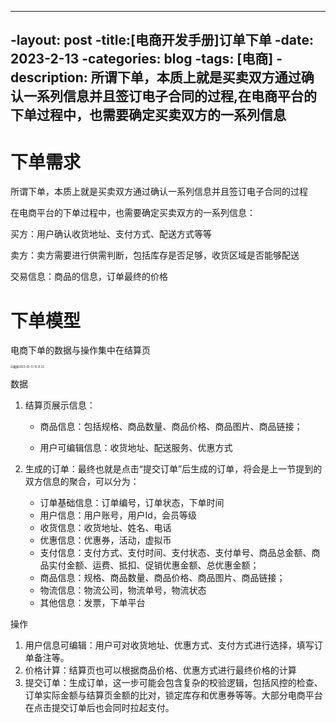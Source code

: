 ----
-layout: post
-title:[电商开发手册]订单下单
-date: 2023-2-13
-categories: blog
-tags: [电商]
-description: 所谓下单，本质上就是买卖双方通过确认一系列信息并且签订电子合同的过程,在电商平台的下单过程中，也需要确定买卖双方的一系列信息
----

# 下单需求

所谓下单，本质上就是买卖双方通过确认一系列信息并且签订电子合同的过程

在电商平台的下单过程中，也需要确定买卖双方的一系列信息：

买方：用户确认收货地址、支付方式、配送方式等等

卖方：卖方需要进行供需判断，包括库存是否足够，收货区域是否能够配送

交易信息：商品的信息，订单最终的价格



# 下单模型

电商下单的数据与操作集中在结算页

<img src="/Users/zhengheci/Library/Application Support/typora-user-images/截屏2023-02-13 15.31.33.png" alt="截屏2023-02-13 15.31.33" style="zoom:30%;" />

数据

1. 结算页展示信息：

   * 商品信息：包括规格、商品数量、商品价格、商品图片、商品链接；

   * 用户可编辑信息：收货地址、配送服务、优惠方式

2. 生成的订单：最终也就是点击“提交订单”后生成的订单，将会是上一节提到的双方信息的聚合，可以分为：
   * 订单基础信息：订单编号，订单状态，下单时间
   * 用户信息：用户账号，用户Id，会员等级
   * 收货信息：收货地址、姓名、电话 
   * 优惠信息：优惠券，活动，虚拟币
   * 支付信息：支付方式、支付时间、支付状态、支付单号、商品总金额、商品实付金额、运费、抵扣、促销优惠金额、总优惠金额；
   * 商品信息：规格、商品数量、商品价格、商品图片、商品链接；
   * 物流信息：物流公司，物流单号，物流状态
   * 其他信息：发票，下单平台



操作

1. 用户信息可编辑：用户可对收货地址、优惠方式、支付方式进行选择，填写订单备注等。
2. 价格计算：结算页也可以根据商品价格、优惠方式进行最终价格的计算
3. 提交订单：生成订单，这一步可能会包含复杂的校验逻辑，包括风控的检查、订单实际金额与结算页金额的比对，锁定库存和优惠券等等。大部分电商平台在点击提交订单后也会同时拉起支付。











